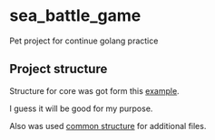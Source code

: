 # sea_battle_game

Pet project for continue golang practice

## Project structure

Structure for core was got form this [example](https://github.com/sklinkert/go-ddd/tree/master).

I guess it will be good for my purpose.

Also was used [common structure](https://github.com/golang-standards/project-layout/tree/master) for additional files.

## 